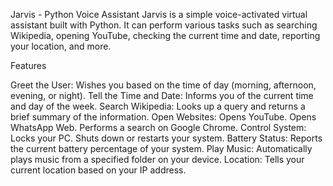 Jarvis - Python Voice Assistant
Jarvis is a simple voice-activated virtual assistant built with Python. 
It can perform various tasks such as searching Wikipedia, opening YouTube, checking the current time and date, reporting your location, and more.

Features

Greet the User: Wishes you based on the time of day (morning, afternoon, evening, or night).
Tell the Time and Date: Informs you of the current time and day of the week.
Search Wikipedia: Looks up a query and returns a brief summary of the information.
Open Websites:
Opens YouTube.
Opens WhatsApp Web.
Performs a search on Google Chrome.
Control System:
Locks your PC.
Shuts down or restarts your system.
Battery Status: Reports the current battery percentage of your system.
Play Music: Automatically plays music from a specified folder on your device.
Location: Tells your current location based on your IP address.
